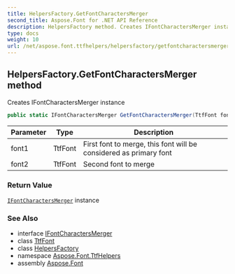 ```yaml
---
title: HelpersFactory.GetFontCharactersMerger
second_title: Aspose.Font for .NET API Reference
description: HelpersFactory method. Creates IFontCharactersMerger instance
type: docs
weight: 10
url: /net/aspose.font.ttfhelpers/helpersfactory/getfontcharactersmerger/
---
```

## HelpersFactory.GetFontCharactersMerger method

Creates IFontCharactersMerger instance

```csharp
public static IFontCharactersMerger GetFontCharactersMerger(TtfFont font1, TtfFont font2)
```

| Parameter | Type | Description |
| --- | --- | --- |
| font1 | TtfFont | First font to merge, this font will be considered as primary font |
| font2 | TtfFont | Second font to merge |

### Return Value

[`IFontCharactersMerger`](../../ifontcharactersmerger/) instance

### See Also

* interface [IFontCharactersMerger](../../ifontcharactersmerger/)
* class [TtfFont](../../../aspose.font.ttf/ttffont/)
* class [HelpersFactory](../)
* namespace [Aspose.Font.TtfHelpers](../../../aspose.font.ttfhelpers/)
* assembly [Aspose.Font](../../../)


